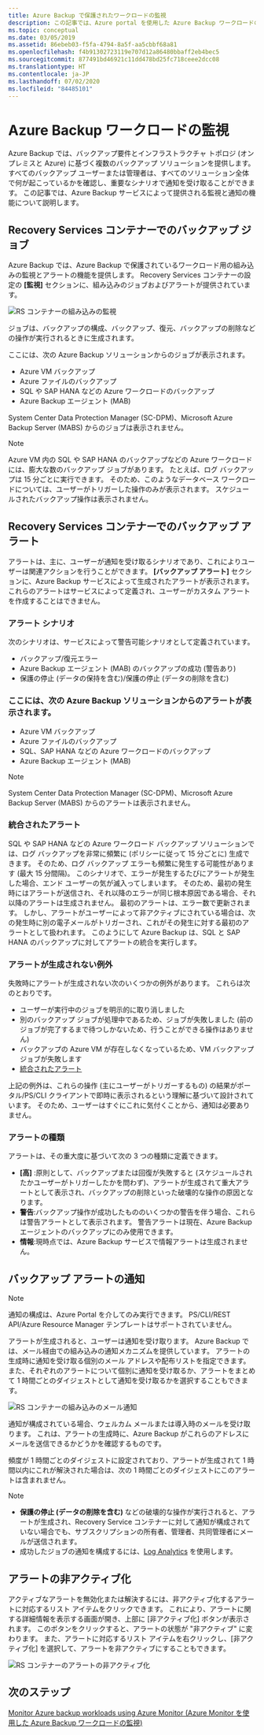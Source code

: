 ```yaml
---
title: Azure Backup で保護されたワークロードの監視
description: この記事では、Azure portal を使用した Azure Backup ワークロードの監視機能と通知機能について説明します。
ms.topic: conceptual
ms.date: 03/05/2019
ms.assetid: 86ebeb03-f5fa-4794-8a5f-aa5cbbf68a81
ms.openlocfilehash: f4b91302723119e707d12a86480bbaff2eb4bec5
ms.sourcegitcommit: 877491bd46921c11dd478bd25fc718ceee2dcc08
ms.translationtype: HT
ms.contentlocale: ja-JP
ms.lasthandoff: 07/02/2020
ms.locfileid: "84485101"
---
```

# <a name="monitoring-azure-backup-workloads"></a>Azure Backup ワークロードの監視

Azure Backup では、バックアップ要件とインフラストラクチャ トポロジ (オンプレミスと Azure) に基づく複数のバックアップ ソリューションを提供します。 すべてのバックアップ ユーザーまたは管理者は、すべてのソリューション全体で何が起こっているかを確認し、重要なシナリオで通知を受け取ることができます。 この記事では、Azure Backup サービスによって提供される監視と通知の機能について説明します。

## <a name="backup-jobs-in-recovery-services-vault"></a>Recovery Services コンテナーでのバックアップ ジョブ

Azure Backup では、Azure Backup で保護されているワークロード用の組み込みの監視とアラートの機能を提供します。 Recovery Services コンテナーの設定の **[監視]** セクションに、組み込みのジョブおよびアラートが提供されています。

![RS コンテナーの組み込みの監視](media/backup-azure-monitoring-laworkspace/rs-vault-inbuiltmonitoring.png)

ジョブは、バックアップの構成、バックアップ、復元、バックアップの削除などの操作が実行されるときに生成されます。

ここには、次の Azure Backup ソリューションからのジョブが表示されます。

- Azure VM バックアップ
- Azure ファイルのバックアップ
- SQL や SAP HANA などの Azure ワークロードのバックアップ
- Azure Backup エージェント (MAB)

System Center Data Protection Manager (SC-DPM)、Microsoft Azure Backup Server (MABS) からのジョブは表示されません。

> [!NOTE]
> Azure VM 内の SQL や SAP HANA のバックアップなどの Azure ワークロードには、膨大な数のバックアップ ジョブがあります。 たとえば、ログ バックアップは 15 分ごとに実行できます。 そのため、このようなデータベース ワークロードについては、ユーザーがトリガーした操作のみが表示されます。 スケジュールされたバックアップ操作は表示されません。

## <a name="backup-alerts-in-recovery-services-vault"></a>Recovery Services コンテナーでのバックアップ アラート

アラートは、主に、ユーザーが通知を受け取るシナリオであり、これによりユーザーは関連アクションを行うことができます。 **[バックアップ アラート]** セクションに、Azure Backup サービスによって生成されたアラートが表示されます。 これらのアラートはサービスによって定義され、ユーザーがカスタム アラートを作成することはできません。

### <a name="alert-scenarios"></a>アラート シナリオ

次のシナリオは、サービスによって警告可能シナリオとして定義されています。

- バックアップ/復元エラー
- Azure Backup エージェント (MAB) のバックアップの成功 (警告あり)
- 保護の停止 (データの保持を含む)/保護の停止 (データの削除を含む)

### <a name="alerts-from-the-following-azure-backup-solutions-are-shown-here"></a>ここには、次の Azure Backup ソリューションからのアラートが表示されます。

- Azure VM バックアップ
- Azure ファイルのバックアップ
- SQL、SAP HANA などの Azure ワークロードのバックアップ
- Azure Backup エージェント (MAB)

> [!NOTE]
> System Center Data Protection Manager (SC-DPM)、Microsoft Azure Backup Server (MABS) からのアラートは表示されません。

### <a name="consolidated-alerts"></a>統合されたアラート

SQL や SAP HANA などの Azure ワークロード バックアップ ソリューションでは、ログ バックアップを非常に頻繁に (ポリシーに従って 15 分ごとに) 生成できます。 そのため、ログ バックアップ エラーも頻繁に発生する可能性があります (最大 15 分間隔)。 このシナリオで、エラーが発生するたびにアラートが発生した場合、エンド ユーザーの気が滅入ってしまいます。 そのため、最初の発生時にはアラートが送信され、それ以降のエラーが同じ根本原因である場合、それ以降のアラートは生成されません。 最初のアラートは、エラー数で更新されます。 しかし、アラートがユーザーによって非アクティブにされている場合は、次の発生時に別の電子メールがトリガーされ、これがその発生に対する最初のアラートとして扱われます。 このようにして Azure Backup は、SQL と SAP HANA のバックアップに対してアラートの統合を実行します。

### <a name="exceptions-when-an-alert-is-not-raised"></a>アラートが生成されない例外

失敗時にアラートが生成されない次のいくつかの例外があります。 これらは次のとおりです。

- ユーザーが実行中のジョブを明示的に取り消しました
- 別のバックアップ ジョブが処理中であるため、ジョブが失敗しました (前のジョブが完了するまで待つしかないため、行うことができる操作はありません)
- バックアップの Azure VM が存在しなくなっているため、VM バックアップ ジョブが失敗します
- [統合されたアラート](#consolidated-alerts)

上記の例外は、これらの操作 (主にユーザーがトリガーするもの) の結果がポータル/PS/CLI クライアントで即時に表示されるという理解に基づいて設計されています。 そのため、ユーザーはすぐにこれに気付くことから、通知は必要ありません。

### <a name="alert-types"></a>アラートの種類

アラートは、その重大度に基づいて次の 3 つの種類に定義できます。

- **[高]** :原則として、バックアップまたは回復が失敗すると (スケジュールされたかユーザーがトリガーしたかを問わず)、アラートが生成されて重大アラートとして表示され、バックアップの削除といった破壊的な操作の原因となります。
- **警告**:バックアップ操作が成功したもののいくつかの警告を伴う場合、これらは警告アラートとして表示されます。 警告アラートは現在、Azure Backup エージェントのバックアップにのみ使用できます。
- **情報**:現時点では、Azure Backup サービスで情報アラートは生成されません。

## <a name="notification-for-backup-alerts"></a>バックアップ アラートの通知

> [!NOTE]
> 通知の構成は、Azure Portal を介してのみ実行できます。 PS/CLI/REST API/Azure Resource Manager テンプレートはサポートされていません。

アラートが生成されると、ユーザーは通知を受け取ります。 Azure Backup では、メール経由での組み込みの通知メカニズムを提供しています。 アラートの生成時に通知を受け取る個別のメール アドレスや配布リストを指定できます。 また、それぞれのアラートについて個別に通知を受け取るか、アラートをまとめて 1 時間ごとのダイジェストとして通知を受け取るかを選択することもできます。

![RS コンテナーの組み込みのメール通知](media/backup-azure-monitoring-laworkspace/rs-vault-inbuiltnotification.png)

通知が構成されている場合、ウェルカム メールまたは導入時のメールを受け取ります。 これは、アラートの生成時に、Azure Backup がこれらのアドレスにメールを送信できるかどうかを確認するものです。<br>

頻度が 1 時間ごとのダイジェストに設定されており、アラートが生成されて 1 時間以内にこれが解決された場合は、次の 1 時間ごとのダイジェストにこのアラートは含まれません。

> [!NOTE]
>
> - **保護の停止 (データの削除を含む)** などの破壊的な操作が実行されると、アラートが生成され、Recovery Service コンテナーに対して通知が構成されていない場合でも、サブスクリプションの所有者、管理者、共同管理者にメールが送信されます。
> - 成功したジョブの通知を構成するには、[Log Analytics](backup-azure-monitoring-use-azuremonitor.md#using-log-analytics-workspace) を使用します。

## <a name="inactivating-alerts"></a>アラートの非アクティブ化

アクティブなアラートを無効化または解決するには、非アクティブ化するアラートに対応するリスト アイテムをクリックできます。 これにより、アラートに関する詳細情報を表示する画面が開き、上部に [非アクティブ化] ボタンが表示されます。 このボタンをクリックすると、アラートの状態が "非アクティブ" に変わります。 また、アラートに対応するリスト アイテムを右クリックし、[非アクティブ化] を選択して、アラートを非アクティブにすることもできます。

![RS コンテナーのアラートの非アクティブ化](media/backup-azure-monitoring-laworkspace/vault-alert-inactivation.png)

## <a name="next-steps"></a>次のステップ

[Monitor Azure backup workloads using Azure Monitor (Azure Monitor を使用した Azure Backup ワークロードの監視)](backup-azure-monitoring-use-azuremonitor.md)
